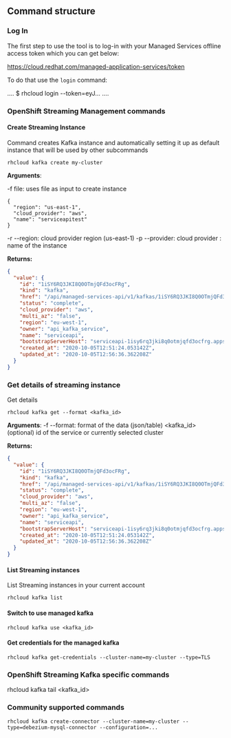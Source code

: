 ## Command structure

### Log In

The first step to use the tool is to log-in with your
Managed Services offline access token which you can get below:

https://cloud.redhat.com/managed-application-services/token

To do that use the `login` command:

....
$ rhcloud login --token=eyJ...
....


### OpenShift Streaming Management commands

#### Create Streaming Instance

Command creates Kafka instance and automatically setting it up as default instance that will be used 
by other subcommands
```
rhcloud kafka create my-cluster
```

**Arguments**:

 -f file:  uses file as input to create instance
```
{
  "region": "us-east-1",
  "cloud_provider": "aws",
  "name": "serviceapitest"
}
```

 -r --region: cloud provider region (us-east-1)
 -p --provider: cloud provider
 <name>: name of the instance

**Returns:**

```json
{
  "value": {
    "id": "1iSY6RQ3JKI8Q0OTmjQFd3ocFRg",
    "kind": "kafka",
    "href": "/api/managed-services-api/v1/kafkas/1iSY6RQ3JKI8Q0OTmjQFd3ocFRg",
    "status": "complete",
    "cloud_provider": "aws",
    "multi_az": "false",
    "region": "eu-west-1",
    "owner": "api_kafka_service",
    "name": "serviceapi",
    "bootstrapServerHost": "serviceapi-1isy6rq3jki8q0otmjqfd3ocfrg.apps.ms-bttg0jn170hp.x5u8.s1.devshift.org",
    "created_at": "2020-10-05T12:51:24.053142Z",
    "updated_at": "2020-10-05T12:56:36.362208Z"
  }
}
```

### Get details of streaming instance

Get details 

```
rhcloud kafka get --format <kafka_id>
```

**Arguments**:
-f --format: format of the data (json/table)
<kafka_id>  (optional) id of the service or currently selected cluster 


**Returns:**

```json
{
  "value": {
    "id": "1iSY6RQ3JKI8Q0OTmjQFd3ocFRg",
    "kind": "kafka",
    "href": "/api/managed-services-api/v1/kafkas/1iSY6RQ3JKI8Q0OTmjQFd3ocFRg",
    "status": "complete",
    "cloud_provider": "aws",
    "multi_az": "false",
    "region": "eu-west-1",
    "owner": "api_kafka_service",
    "name": "serviceapi",
    "bootstrapServerHost": "serviceapi-1isy6rq3jki8q0otmjqfd3ocfrg.apps.ms-bttg0jn170hp.x5u8.s1.devshift.org",
    "created_at": "2020-10-05T12:51:24.053142Z",
    "updated_at": "2020-10-05T12:56:36.362208Z"
  }
}
```

#### List Streaming instances 

List Streaming instances in your current account

```
rhcloud kafka list
```

#### Switch to use managed kafka

```
rhcloud kafka use <kafka_id>
```

#### Get credentials for the managed kafka

```
rhcloud kafka get-credentials --cluster-name=my-cluster --type=TLS
```

### OpenShift Streaming Kafka specific commands

rhcloud kafka tail <kafka_id> <topic>

### Community supported commands

```
rhcloud kafka create-connector --cluster-name=my-cluster --type=debezium-mysql-connector --configuration=...
```

